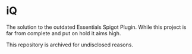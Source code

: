 # iQ
The solution to the outdated Essentials Spigot Plugin. While this project is far from complete and put on hold it aims high.

This repository is archived for undisclosed reasons.
